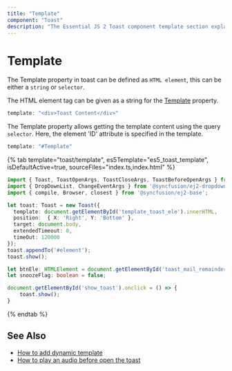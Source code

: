 ```yaml
---
title: "Template"
component: "Toast"
description: "The Essential JS 2 Toast component template section explains how to customize the toast component as needed."
---
```


# Template

The Template property in toast can be defined as `HTML element`, this can be either a `string` or `selector`.

The HTML element tag can be given as a string for the [Template](../api/toast/#template) property.

```typescript
template: "<div>Toast Content</div>"

```

The Template property allows getting the template content using the query `selector`. Here, the element 'ID' attribute is specified in the template.

```typescript
template: "#Template"

```

{% tab template="toast/template", es5Template="es5_toast_template", isDefaultActive=true, sourceFiles="index.ts,index.html"  %}

```typescript
import { Toast, ToastOpenArgs, ToastCloseArgs, ToastBeforeOpenArgs } from '@syncfusion/ej2-notifications';
import { DropDownList, ChangeEventArgs } from '@syncfusion/ej2-dropdowns';
import { compile, Browser, closest } from '@syncfusion/ej2-base';

let toast: Toast = new Toast({
  template: document.getElementById('template_toast_ele').innerHTML,
  position:  { X: 'Right', Y: 'Bottom' },
  target: document.body,
  extendedTimeout: 0,
  timeOut: 120000
});
toast.appendTo('#element');
toast.show();

let btnEle: HTMLElement = document.getElementById('toast_mail_remainder');
let snoozeFlag: boolean = false;

document.getElementById('show_toast').onclick = () => {
    toast.show();
}

```

{% endtab %}

## See Also

* [How to add dynamic template](./how-to/add-dynamic-template/)
* [How to play an audio before open the toast](./how-to/play-an-audio-before-open-the-toast/)